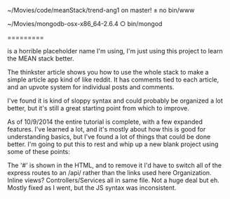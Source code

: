  ~/Movies/code/meanStack/trend-ang1 on master!
± no bin/www



 ~/Movies/mongodb-osx-x86_64-2.6.4
○ bin/mongod





=========


is a horrible placeholder name I'm using, I'm just using this project to learn the MEAN stack better.

The thinkster article shows you how to use the whole stack to make a simple article app kind of like reddit.  It has comments tied to each article, and an upvote system for individual posts and comments.

I've found it is kind of sloppy syntax and could probably be organized a lot better, but it's still a great starting point from which to improve.

As of 10/9/2014 the entire tutorial is complete, with a few expanded features.
I've learned a lot, and it's mostly about how this is good for understanding basics, but I've found a lot of things that could be done better.  I'm going to put this to rest and whip up a new blank project using some of these points:

The '#' is shown in the HTML, and to remove it I'd have to switch all of the express routes to an /api/ rather than the links used here
Organization.  Inline views?  Controllers/Services all in same file.  Not a huge deal but eh.
Mostly fixed as I went, but the JS syntax was inconsistent.